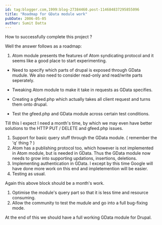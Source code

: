 ```yaml
---
id: tag:blogger.com,1999:blog-27384460.post-114684837295855096
title: "Roadmap for GData module work"
pubDate: 2006-05-05
author: Sumit Datta
---
```


How to successfully complete this project ?  

Well the answer follows as a roadmap:  

1. Atom module presents the features of Atom syndicating protocol and
 it seems like a good place to start experimenting.

- Need to specify which parts of drupal
 is exposed through GData mudule. We also need to consider
 read-only and read/write parts seperately.

- Tweaking Atom module to
 make it take in requests as GData specifies.

- Creating a gfeed.php
 which actually takes all client request and turns them onto drupal.

- Test the gfeed.php and GData
 module across certain test conditions.

Till this I expect I need a month's time, by which we may even have better
 solutions to the HTTP PUT / DELETE and gfeed.php issues.  

1. Support for basic query
 stuff through the GData module. ( remember the 'q' thing ? )
2. Atom has a publishing protocol too, which however is not implemented
 in Atom module, but is needed in GData. Thus the GData module now needs
 to grow into supporting updations,
 insertions, deletions.
3. Implementing authentication
 in GData. I except by this time Google will have done more work on this
 end and impletemention will be easier.
4. Testing as usual.

Again this above block should be a month's work.  

1. Optimise the module's query
 part so that it is less time and resource consuming.
2. Allow the community to test the mudule and go into a full bug-fixing
 mode.

At the end of this we should have a full working GData module for Drupal.